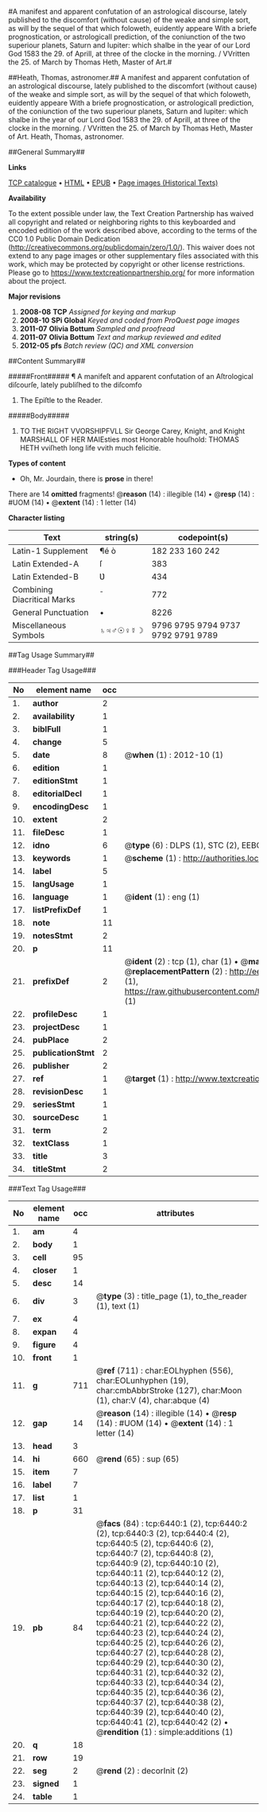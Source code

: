 #A manifest and apparent confutation of an astrological discourse, lately published to the discomfort (without cause) of the weake and simple sort, as will by the sequel of that which foloweth, euidently appeare With a briefe prognostication, or astrologicall prediction, of the coniunction of the two superiour planets, Saturn and Iupiter: which shalbe in the year of our Lord God 1583 the 29. of Aprill, at three of the clocke in the morning. / VVritten the 25. of March by Thomas Heth, Master of Art.#

##Heath, Thomas, astronomer.##
A manifest and apparent confutation of an astrological discourse, lately published to the discomfort (without cause) of the weake and simple sort, as will by the sequel of that which foloweth, euidently appeare With a briefe prognostication, or astrologicall prediction, of the coniunction of the two superiour planets, Saturn and Iupiter: which shalbe in the year of our Lord God 1583 the 29. of Aprill, at three of the clocke in the morning. / VVritten the 25. of March by Thomas Heth, Master of Art.
Heath, Thomas, astronomer.

##General Summary##

**Links**

[TCP catalogue](http://www.ota.ox.ac.uk/tcp/)  • 
[HTML](http://tei.it.ox.ac.uk/tcp/Texts-HTML/free/A03/A03125.html)  • 
[EPUB](http://tei.it.ox.ac.uk/tcp/Texts-EPUB/free/A03/A03125.epub) • 
[Page images (Historical Texts)](https://historicaltexts.jisc.ac.uk/eebo-99841827e)

**Availability**

To the extent possible under law, the Text Creation Partnership has waived all copyright and related or neighboring rights to this keyboarded and encoded edition of the work described above, according to the terms of the CC0 1.0 Public Domain Dedication (http://creativecommons.org/publicdomain/zero/1.0/). This waiver does not extend to any page images or other supplementary files associated with this work, which may be protected by copyright or other license restrictions. Please go to https://www.textcreationpartnership.org/ for more information about the project.

**Major revisions**

1. __2008-08__ __TCP__ *Assigned for keying and markup*
1. __2008-10__ __SPi Global__ *Keyed and coded from ProQuest page images*
1. __2011-07__ __Olivia Bottum__ *Sampled and proofread*
1. __2011-07__ __Olivia Bottum__ *Text and markup reviewed and edited*
1. __2012-05__ __pfs__ *Batch review (QC) and XML conversion*

##Content Summary##

#####Front#####
¶ A manifeſt and apparent confutation of an Aſtrological diſcourſe, lately publiſhed to the diſcomfo
1. The Epiſtle to the Reader.

#####Body#####

1. TO THE RIGHT VVORSHIPFVLL Sir George Carey, Knight, and Knight MARSHALL OF HER MAIEsties most Honorable houſhold: THOMAS HETH vviſheth long life vvith much felicitie.

**Types of content**

  * Oh, Mr. Jourdain, there is **prose** in there!

There are 14 **omitted** fragments! 
 @__reason__ (14) : illegible (14)  •  @__resp__ (14) : #UOM (14)  •  @__extent__ (14) : 1 letter (14)

**Character listing**


|Text|string(s)|codepoint(s)|
|---|---|---|
|Latin-1 Supplement|¶é ò|182 233 160 242|
|Latin Extended-A|ſ|383|
|Latin Extended-B|Ʋ|434|
|Combining             Diacritical Marks|̄|772|
|General Punctuation|•|8226|
|Miscellaneous Symbols|♄♃♂☉♀☿☽|9796 9795 9794 9737 9792 9791 9789|

##Tag Usage Summary##

###Header Tag Usage###

|No|element name|occ|attributes|
|---|---|---|---|
|1.|__author__|2||
|2.|__availability__|1||
|3.|__biblFull__|1||
|4.|__change__|5||
|5.|__date__|8| @__when__ (1) : 2012-10 (1)|
|6.|__edition__|1||
|7.|__editionStmt__|1||
|8.|__editorialDecl__|1||
|9.|__encodingDesc__|1||
|10.|__extent__|2||
|11.|__fileDesc__|1||
|12.|__idno__|6| @__type__ (6) : DLPS (1), STC (2), EEBO-CITATION (1), PROQUEST (1), VID (1)|
|13.|__keywords__|1| @__scheme__ (1) : http://authorities.loc.gov/ (1)|
|14.|__label__|5||
|15.|__langUsage__|1||
|16.|__language__|1| @__ident__ (1) : eng (1)|
|17.|__listPrefixDef__|1||
|18.|__note__|11||
|19.|__notesStmt__|2||
|20.|__p__|11||
|21.|__prefixDef__|2| @__ident__ (2) : tcp (1), char (1)  •  @__matchPattern__ (2) : ([0-9\-]+):([0-9IVX]+) (1), (.+) (1)  •  @__replacementPattern__ (2) : http://eebo.chadwyck.com/downloadtiff?vid=$1&page=$2 (1), https://raw.githubusercontent.com/textcreationpartnership/Texts/master/tcpchars.xml#$1 (1)|
|22.|__profileDesc__|1||
|23.|__projectDesc__|1||
|24.|__pubPlace__|2||
|25.|__publicationStmt__|2||
|26.|__publisher__|2||
|27.|__ref__|1| @__target__ (1) : http://www.textcreationpartnership.org/docs/. (1)|
|28.|__revisionDesc__|1||
|29.|__seriesStmt__|1||
|30.|__sourceDesc__|1||
|31.|__term__|2||
|32.|__textClass__|1||
|33.|__title__|3||
|34.|__titleStmt__|2||


###Text Tag Usage###

|No|element name|occ|attributes|
|---|---|---|---|
|1.|__am__|4||
|2.|__body__|1||
|3.|__cell__|95||
|4.|__closer__|1||
|5.|__desc__|14||
|6.|__div__|3| @__type__ (3) : title_page (1), to_the_reader (1), text (1)|
|7.|__ex__|4||
|8.|__expan__|4||
|9.|__figure__|4||
|10.|__front__|1||
|11.|__g__|711| @__ref__ (711) : char:EOLhyphen (556), char:EOLunhyphen (19), char:cmbAbbrStroke (127), char:Moon (1), char:V (4), char:abque (4)|
|12.|__gap__|14| @__reason__ (14) : illegible (14)  •  @__resp__ (14) : #UOM (14)  •  @__extent__ (14) : 1 letter (14)|
|13.|__head__|3||
|14.|__hi__|660| @__rend__ (65) : sup (65)|
|15.|__item__|7||
|16.|__label__|7||
|17.|__list__|1||
|18.|__p__|31||
|19.|__pb__|84| @__facs__ (84) : tcp:6440:1 (2), tcp:6440:2 (2), tcp:6440:3 (2), tcp:6440:4 (2), tcp:6440:5 (2), tcp:6440:6 (2), tcp:6440:7 (2), tcp:6440:8 (2), tcp:6440:9 (2), tcp:6440:10 (2), tcp:6440:11 (2), tcp:6440:12 (2), tcp:6440:13 (2), tcp:6440:14 (2), tcp:6440:15 (2), tcp:6440:16 (2), tcp:6440:17 (2), tcp:6440:18 (2), tcp:6440:19 (2), tcp:6440:20 (2), tcp:6440:21 (2), tcp:6440:22 (2), tcp:6440:23 (2), tcp:6440:24 (2), tcp:6440:25 (2), tcp:6440:26 (2), tcp:6440:27 (2), tcp:6440:28 (2), tcp:6440:29 (2), tcp:6440:30 (2), tcp:6440:31 (2), tcp:6440:32 (2), tcp:6440:33 (2), tcp:6440:34 (2), tcp:6440:35 (2), tcp:6440:36 (2), tcp:6440:37 (2), tcp:6440:38 (2), tcp:6440:39 (2), tcp:6440:40 (2), tcp:6440:41 (2), tcp:6440:42 (2)  •  @__rendition__ (1) : simple:additions (1)|
|20.|__q__|18||
|21.|__row__|19||
|22.|__seg__|2| @__rend__ (2) : decorInit (2)|
|23.|__signed__|1||
|24.|__table__|1||
